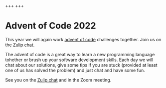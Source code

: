 +++
+++

# Advent of Code 2022

This year we will again work
[advent of code](https://adventofcode.com/)
challenges together. Join us on the [Zulip chat](https://coderefinery.zulipchat.com/#narrow/stream/305975-Advent-of.20Code).

The advent of code is a great way to learn a new programming language tohether
or brush up your software development skills. Each day we will chat about our
solutions, give some tips if you are stuck (provided at least one of us has
solved the problem) and just chat and have some fun.

See you on the [Zulip chat](https://coderefinery.zulipchat.com/#narrow/stream/305975-Advent-of.20Code) and in the Zoom meeting.

